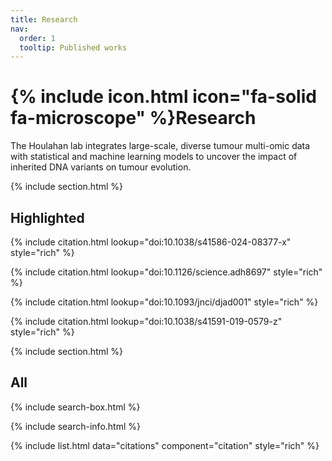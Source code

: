 ```yaml
---
title: Research
nav:
  order: 1
  tooltip: Published works
---
```


# {% include icon.html icon="fa-solid fa-microscope" %}Research

The Houlahan lab integrates large-scale, diverse tumour multi-omic data with statistical and machine learning models to uncover the impact of inherited DNA variants on tumour evolution. 

{% include section.html %}

## Highlighted

{% include citation.html lookup="doi:10.1038/s41586-024-08377-x" style="rich" %}

{% include citation.html lookup="doi:10.1126/science.adh8697" style="rich" %}

{% include citation.html lookup="doi:10.1093/jnci/djad001" style="rich" %}

{% include citation.html lookup="doi:10.1038/s41591-019-0579-z" style="rich" %}

{% include section.html %}

## All

{% include search-box.html %}

{% include search-info.html %}

{% include list.html data="citations" component="citation" style="rich" %}
